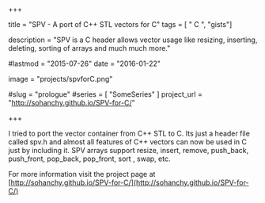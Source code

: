 +++

title = "SPV - A port of C++ STL vectors for C"
tags = [ " C ", "gists"]

description = "SPV is a C header allows vector usage like resizing, inserting, deleting, sorting of arrays and much much more."

#lastmod = "2015-07-26"
date = "2016-01-22"

image = "projects/spvforC.png"

#slug = "prologue"
#series = [ "SomeSeries" ]
project_url = "http://sohanchy.github.io/SPV-for-C/"

+++

I tried to port the vector container from C++ STL to C.
Its just a header file called spv.h and almost all features of C++ vectors can now be used in C just by including it.
SPV arrays support resize, insert, remove, push_back, push_front, pop_back, pop_front, sort , swap, etc.

For more information visit the project page at [http://sohanchy.github.io/SPV-for-C/](http://sohanchy.github.io/SPV-for-C/)
